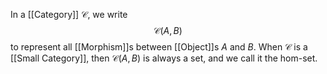 In a [[Category]] $\mathcal{C}$, we write
$$
\mathcal{C}(A,B)
$$
to represent all [[Morphism]]s between [[Object]]s $A$ and $B$.
When $\mathcal{C}$ is a [[Small Category]], then $\mathcal{C}(A,B)$ is always a set,
and we call it the hom-set.
